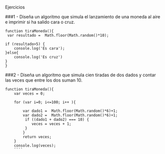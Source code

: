 Ejercicios

###1 - Diseña un algoritmo que simula el lanzamiento de una moneda al aire e imprimir si ha salido cara o cruz.

 ```
 function tiraMoneda(){
  var resultado =  Math.floor(Math.random()*10);
 
 if (resultado>5) {
     console.log('Es cara');
 }else{
     console.log('Es cruz')
 }
}
```
###2 - Diseña un algoritmo que simula cien tiradas de dos dados y contar las veces que entre los dos suman 10.

```
function tiraMoneda(){
    var veces = 0;
 
    for (var i=0; i<=100; i++ ){
        
        var dado1 =  Math.floor(Math.random()*6)+1;
        var dado2 =  Math.floor(Math.random()*6)+1;
         if ((dado1 + dado2) === 10) {
            veces = veces + 1;
         }
        }
        return veces;
    }
    console.log(veces);
    ````
